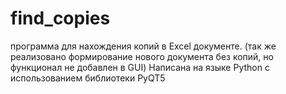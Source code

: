 # find_copies
программа для нахождения копий в Excel документе. (так же реализовано формирование нового документа без копий, но функционал не добавлен в GUI)
Написана на языке Python с использованием библиотеки PyQT5
